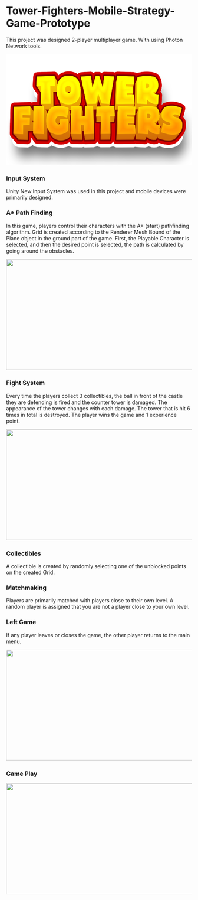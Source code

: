 # Tower-Fighters-Mobile-Strategy-Game-Prototype

This project was designed 2-player multiplayer game. With using Photon Network tools.

<p align="center">
  <img src="https://github.com/brkhatay/Tower-Fighters-Mobile-Strategy-Game-Prototype/blob/ReadSourse/LOGO.png" alt="" width="600" height="300">
</p>

### Input System

Unity New Input System was used in this project and mobile devices were primarily designed.
  
### A* Path Finding
In this game, players control their characters with the A* (start) pathfinding algorithm. Grid is created according to the Renderer Mesh Bound of the Plane object in the ground part of the game. First, the Playable Character is selected, and then the desired point is selected, the path is calculated by going around the obstacles.

<p align="center">
  <img src="https://github.com/brkhatay/Tower-Fighters-Mobile-Strategy-Game-Prototype/blob/ReadSourse/A_Star.gif" alt="" width="600" height="300">
</p>

### Fight System
Every time the players collect 3 collectibles, the ball in front of the castle they are defending is fired and the counter tower is damaged. The appearance of the tower changes with each damage. The tower that is hit 6 times in total is destroyed. The player wins the game and 1 experience point.

<p align="center">
  <img src="https://github.com/brkhatay/Tower-Fighters-Mobile-Strategy-Game-Prototype/blob/ReadSourse/Fight.gif" alt="" width="600" height="300">
</p>

### Collectibles
A collectible is created by randomly selecting one of the unblocked points on the created Grid.
  
### Matchmaking
Players are primarily matched with players close to their own level. A random player is assigned that you are not a player close to your own level.

### Left Game
If any player leaves or closes the game, the other player returns to the main menu.

<p align="center">
  <img src="https://github.com/brkhatay/Tower-Fighters-Mobile-Strategy-Game-Prototype/blob/ReadSourse/LeftGame.gif" alt="" width="600" height="300">
</p>

### Game Play

<p align="center">
  <img src="https://github.com/brkhatay/Tower-Fighters-Mobile-Strategy-Game-Prototype/blob/ReadSourse/GamePlay.gif" alt="" width="600" height="300">
</p>

# 

